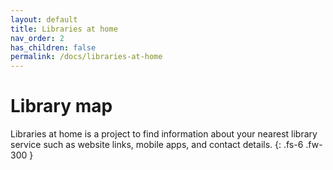 ```yaml
---
layout: default
title: Libraries at home
nav_order: 2
has_children: false
permalink: /docs/libraries-at-home
---
```


# Library map

Libraries at home is a project to find information about your nearest library service such as website links, mobile apps, and contact details.
{: .fs-6 .fw-300 }